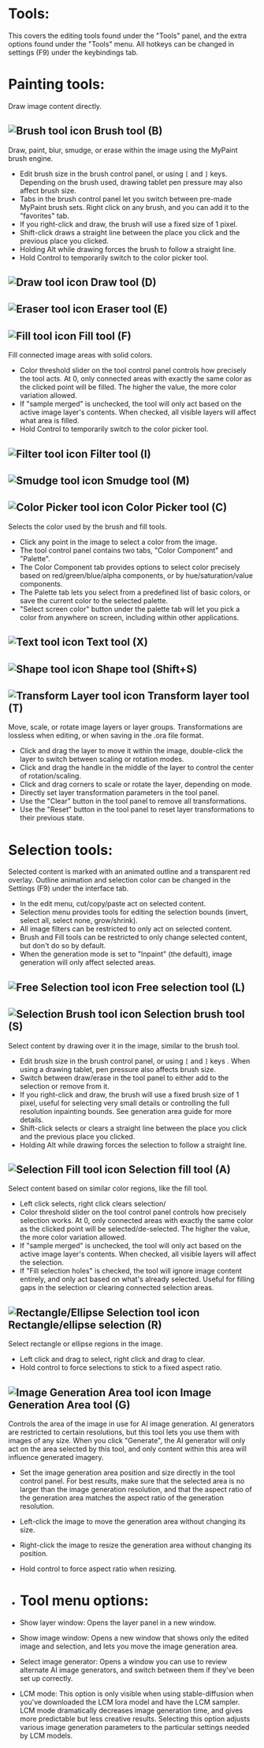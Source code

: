 # Tools:
This covers the editing tools found under the "Tools" panel, and the extra options found under the "Tools" menu. All hotkeys can be changed in settings (F9) under the keybindings tab.



# Painting tools:
Draw image content directly.

## ![Brush tool icon](./tool_icons/layer_transform_icon.png) Brush tool (B)
Draw, paint, blur, smudge, or erase within the image using the MyPaint brush engine.
- Edit brush size in the brush control panel, or using `[` and `]` keys.  Depending on the brush used, drawing tablet pen pressure may also affect brush size.
- Tabs in the brush control panel let you switch between pre-made MyPaint brush sets.  Right click on any brush, and you can add it to the "favorites" tab. 
- If you right-click and draw, the brush will use a fixed size of 1 pixel.
- Shift-click draws a straight line between the place you click and the previous place you clicked.
- Holding Alt while drawing forces the brush to follow a straight line.
- Hold Control to temporarily switch to the color picker tool.

## ![Draw tool icon](./tool_icons/pen_icon.png) Draw tool (D)

## ![Eraser tool icon](./tool_icons/eraser_icon.png) Eraser tool (E)

## ![Fill tool icon](./tool_icons/fill_icon.png) Fill tool (F)
Fill connected image areas with solid colors.
- Color threshold slider on the tool control panel controls how precisely the tool acts. At 0, only connected areas with exactly the same color as the clicked point will be filled. The higher the value, the more color variation allowed.
- If "sample merged" is unchecked, the tool will only act based on the active image layer's contents.  When checked, all visible layers will affect what area is filled.
- Hold Control to temporarily switch to the color picker tool.

## ![Filter tool icon](./tool_icons/filter_icon.png) Filter tool (I)

## ![Smudge tool icon](./tool_icons/smudge_icon.png) Smudge tool (M)


## ![Color Picker tool icon](./tool_icons/eyedropper_icon.png) Color Picker tool (C)
Selects the color used by the brush and fill tools.
- Click any point in the image to select a color from the image.
- The tool control panel contains two tabs, "Color Component" and "Palette".
- The Color Component tab provides options to select color precisely based on red/green/blue/alpha components, or by hue/saturation/value components.
- The Palette tab lets you select from a predefined list of basic colors, or save the current color to the selected palette.
- "Select screen color" button under the palette tab will let you pick a color from anywhere on screen, including within other applications.


## ![Text tool icon](./tool_icons/text_icon.png) Text tool (X)

## ![Shape tool icon](./tool_icons/shape_icon.png) Shape tool (Shift+S)

## ![Transform Layer tool icon](./tool_icons/layer_transform_icon.png) Transform layer tool (T)
Move, scale, or rotate image layers or layer groups. Transformations are lossless when editing, or when saving in the .ora file format.
- Click and drag the layer to move it within the image, double-click the layer to switch between scaling or rotation modes.
- Click and drag the handle in the middle of the layer to control the center of rotation/scaling.
- Click and drag corners to scale or rotate the layer, depending on mode.
- Directly set layer transformation parameters in the tool panel.
- Use the "Clear" button in the tool panel to remove all transformations.
- Use the "Reset" button in the tool panel to reset layer transformations to their previous state.

# Selection tools:
Selected content is marked with an animated outline and a transparent red overlay.  Outline animation and selection color can be changed in the Settings (F9) under the interface tab.
- In the edit menu, cut/copy/paste act on selected content.
- Selection menu provides tools for editing the selection bounds (invert, select all, select none, grow/shrink).
- All image filters can be restricted to only act on selected content.
- Brush and Fill tools can be restricted to only change selected content, but don't do so by default.
- When the generation mode is set to "Inpaint" (the default), image generation will only affect selected areas.

## ![Free Selection tool icon](./tool_icons/free_selection_icon.png) Free selection tool (L)

## ![Selection Brush tool icon](./tool_icons/selection_icon.png) Selection brush tool (S)
Select content by drawing over it in the image, similar to the brush tool.
- Edit brush size in the brush control panel, or using `[` and `]` keys . When using a drawing tablet, pen pressure also affects brush size.
- Switch between draw/erase in the tool panel to either add to the selection or remove from it.
- If you right-click and draw, the brush will use a fixed brush size of 1 pixel, useful for selecting very small details or controlling the full resolution inpainting bounds. See generation area guide for more details.
- Shift-click selects or clears a straight line between the place you click and the previous place you clicked.
- Holding Alt while drawing forces the selection to follow a straight line.

## ![Selection Fill tool icon](./tool_icons/selection_fill_icon.png) Selection fill tool (A)
Select content based on similar color regions, like the fill tool.
- Left click selects, right click clears selection/
- Color threshold slider on the tool control panel controls how precisely selection works. At 0, only connected areas with exactly the same color as the clicked point will be selected/de-selected. The higher the value, the more color variation allowed.
- If "sample merged" is unchecked, the tool will only act based on the active image layer's contents.  When checked, all visible layers will affect the selection.
- If "Fill selection holes" is checked, the tool will ignore image content entirely, and only act based on what's already selected. Useful for filling gaps in the selection or clearing connected selection areas.

## ![Rectangle/Ellipse Selection tool icon](./tool_icons/shape_selection_icon.png) Rectangle/ellipse selection (R)
Select rectangle or ellipse regions in the image.
- Left click and drag to select, right click and drag to clear.
- Hold control to force selections to stick to a fixed aspect ratio.


## ![Image Generation Area tool icon](./tool_icons/gen_area_icon.png) Image Generation Area tool (G)
Controls the area of the image in use for AI image generation. AI generators are restricted to certain resolutions, but this tool lets you use them with images of any size.  When you click "Generate", the AI generator will only act on the area selected by this tool, and only content within this area will influence generated imagery.
- Set the image generation area position and size directly in the tool control panel.  For best results, make sure that the selected area is no larger than the image generation resolution, and that the aspect ratio of the generation area matches the aspect ratio of the generation resolution.
- Left-click the image to move the generation area without changing its size.
- Right-click the image to resize the generation area without changing its position.
- Hold control to force aspect ratio when resizing.

- # Tool menu options:
- Show layer window: Opens the layer panel in a new window.
- Show image window: Opens a new window that shows only the edited image and selection, and lets you move the image generation area.
- Select image generator: Opens a window you can use to review alternate AI image generators, and switch between them if they've been set up correctly.
- LCM mode: This option is only visible when using stable-diffusion when you've downloaded the LCM lora model and have the LCM sampler.  LCM mode dramatically decreases image generation time, and gives more predictable but less creative results. Selecting this option adjusts various image generation parameters to the particular settings needed by LCM models.